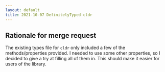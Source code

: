 ```yaml
---
layout: default
title: 2021-10-07 DefinitelyTyped cldr
---
```


## Rationale for merge request

The existing types file for `cldr` only included a few of the methods/properties provided.
I needed to use some other properties, so I decided to give a try at filling all of them in.
This should make it easier for users of the library.
